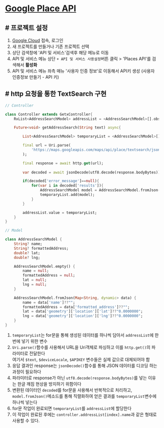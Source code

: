 # [Google Place API](https://developers.google.com/maps/documentation/places/web-service?hl=ko)

## # 프로젝트 설정
1. [Google Cloud](https://console.cloud.google.com/) 접속, 로그인
2. 새 프로젝트를 만들거나 기존 프로젝트 선택
3. 상단 검색창에 'API 및 서비스'검색후 해당 메뉴로 이동
4. API 및 서비스 메뉴 상단 `+ API 및 서비스 사용설정`버튼  클릭 > 'Places API'를 검색해서 **활성화**
5. API 및 서비스 메뉴 좌측 매뉴 '사용자 인증 정보'로 이동해서 API키 생성 (사용자 인증정보 만들기 - API 키)

## # http 요청을 통한 TextSearch 구현

```dart 
// Controller

class Controller extends GetxController{
    RxList<AddressSearchModel> addressList = <AddressSearchModel>[].obs;

    Future<void> getAddressSearch(String text) async{

        List<AddressSearchModel> temporaryList = <AddressSearchModel>[];

        final url = Uri.parse(
            'https://maps.googleapis.com/maps/api/place/textsearch/json?query=$text&language=$deviceLocale&key=$APIKEY'
        ); 

        final response = await http.get(url);
        
        var decoded = await jsonDecode(utf8.decode(response.bodyBytes));

        if(decoded['error_message']==null){
            for(var i in decoded['results']){
                AddressSearchModel model = AddressSearchModel.fromJson(i);
                temporaryList.add(model);
            }
        }

        addressList.value = temporaryList;
    }
}
```
```dart
// Model 

class AddressSearchModel {
    String? name;
    String? formattedAddress;
    double? lat;
    double? lng;

    AddressSearchModel.empty() {
        name = null;
        formattedAddress = null;
        lat = null;
        lng = null;
    }

    AddressSearchModel.fromJson(Map<String, dynamic> data) {
        name = data['name']??"";
        formattedAddress = data['formatted_address']??"";
        lat = data['geometry']['location']['lat']??"0.0000000";
        lng = data['geometry']['location']['lng']??"0.0000000";
    }
}
```

1. `temporaryList`는 for문을 통해 생성된 데이터를 하나씩 담아서 `addressList`에 한번에 넣기 위한 변수
2. `Uri.parse()`함수를 사용해서 URL을 Uri객체로 파싱하고 이를 `http.get()`의 파라미터로 전달한다  
여기서 `$text`, `$deviceLocale`, `$APIKEY` 변수들은 실제 값으로 대체되어야 함
1. 응답 결과인 response는 `jsonDecode()`함수를 통해 JSON 데이터를 디코딩 하는 과정이 필요하다
2. 파라미터로 response가 아닌 `utf8.decode(response.bodyBytes)`를 넣는 이유는 한글 깨짐 현상을 방지하기 위함이다
3. 변환된 데이터인 `decoded`를 for문을 사용해서 반복적으로 처리하고, `model.fromJson()`메소드를 통해 직렬화하여 얻은 결과를 `temporaryList`변수에 하나씩 넣는다
4. for문 작업이 완료되면 `temporaryList`를 `addressList`에 할당한다
5. 이 작업이 완료된 후에는 `controller.addressList[index].name`과 같은 형태로 사용할 수 있다.
